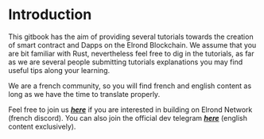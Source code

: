 # Introduction

This gitbook has the aim of providing several tutorials towards the creation of smart contract and Dapps on the Elrond Blockchain.
We assume that you are bit familiar with Rust, nevertheless feel free to dig in the tutorials, as far as we are several people submitting tutorials explanations you may find useful tips along your learning.

We are a french community, so you will find french and english content as long as we have the time to translate properly.

Feel free to join us [_**here**_](https://discord.gg/djx4xQAa) if you are interested in building on Elrond Network (french discord). 
You can also join the official dev telegram [_**here**_](https://t.me/ElrondDevelopers) (english content exclusively). 

